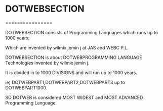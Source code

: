 # DOTWEBSECTION
================

DOTWEBSECTION  consists   of   Programming Languages  which runs  up  to   1000  years;

Which  are  invented   by wilmix jemin  j   at  JAS  and  WEBC  P.L.


DOTWEBSECTION  is  about   DOTWEBPROGRAMMING LANGUAGE Technologies   invented by  wilmix  jemin  j.

It   is   divided   in to  1000 DIVISIONS  and  will run  up  to  1000 years.

ie)  DOTWEBPART1,DOTWEBPART2,DOTWEBPART3   up  to  DOTWEBPART1000.

SO DOTWEB  is  considered  MOST  WIDEST  and   MOST  ADVANCED  Programming  Language.




